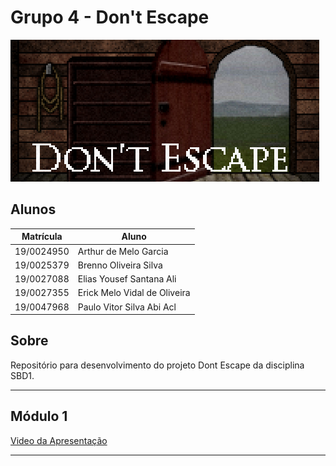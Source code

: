 # Grupo 4 - Don't Escape

<img src="assets/logo.png" />

## Alunos

| Matrícula  | Aluno                        |
| ---------- | ---------------------------- |
| 19/0024950 | Arthur de Melo Garcia        |
| 19/0025379 | Brenno Oliveira Silva        |
| 19/0027088 | Elias Yousef Santana Ali     |
| 19/0027355 | Erick Melo Vidal de Oliveira |
| 19/0047968 | Paulo Vitor Silva Abi Acl    |

## Sobre

Repositório para desenvolvimento do projeto Dont Escape da disciplina SBD1.

<hr>

## Módulo 1

[Video da Apresentação](https://github.com/SBD1/Grupo4-DontEscape/blob/master/apresentacoes/modulo1.mp4)

<hr>
